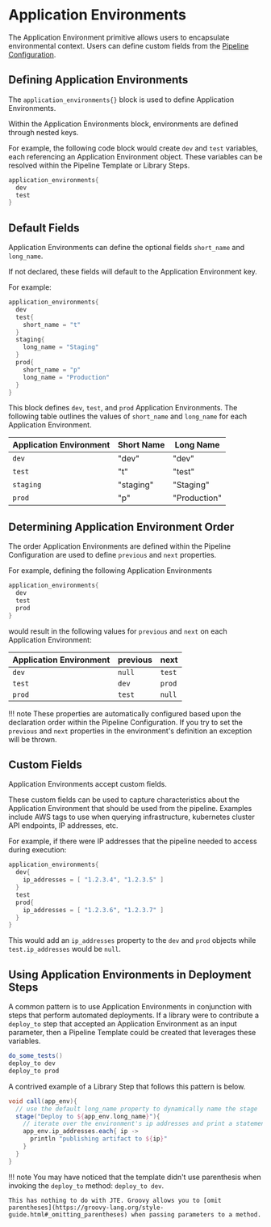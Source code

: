 # Application Environments

The Application Environment primitive allows users to encapsulate environmental context. Users can define custom fields from the [Pipeline Configuration](../pipeline-configuration/overview.md).

## Defining Application Environments

The `application_environments{}` block is used to define Application Environments.

Within the Application Environments block, environments are defined through nested keys.

For example, the following code block would create `dev` and `test` variables, each referencing an Application Environment object. These variables can be resolved within the Pipeline Template or Library Steps.

``` groovy title="pipeline_config.groovy"
application_environments{
  dev
  test
}
```

## Default Fields

Application Environments can define the optional fields `short_name` and `long_name`.

If not declared, these fields will default to the Application Environment key.

For example:

``` groovy title="pipeline_config.groovy"
application_environments{
  dev
  test{
    short_name = "t"
  }
  staging{
    long_name = "Staging"
  }
  prod{
    short_name = "p"
    long_name = "Production"
  }
}
```

This block defines `dev`, `test`, and `prod` Application Environments. The following table outlines the values of `short_name` and `long_name` for each Application Environment.

| Application Environment | Short Name | Long Name    |
|-------------------------|------------|--------------|
| `dev`                   | "dev"      | "dev"        |
| `test`                  | "t"        | "test"       |
| `staging`               | "staging"  | "Staging"    |
| `prod`                  | "p"        | "Production" |

## Determining Application Environment Order

The order Application Environments are defined within the Pipeline Configuration are used to define `previous` and `next` properties.

For example, defining the following Application Environments

``` groovy title="pipeline_config.groovy"
application_environments{
  dev
  test
  prod
}
```

would result in the following values for `previous` and `next` on each Application Environment:

| Application Environment | previous | next   |
|-------------------------|----------|--------|
| `dev`                   | `null`   | `test` |
| `test`                  | `dev`    | `prod` |
| `prod`                  | `test`   | `null` |

!!! note
    These properties are automatically configured based upon the declaration order within the Pipeline Configuration. If you try to set the `previous` and `next` properties in the environment's definition an exception will be thrown.

## Custom Fields

Application Environments accept custom fields.

These custom fields can be used to capture characteristics about the Application Environment that should be used from the pipeline. Examples include AWS tags to use when querying infrastructure, kubernetes cluster API endpoints, IP addresses, etc.

For example, if there were IP addresses that the pipeline needed to access during execution:

``` groovy title="pipeline_config.groovy"
application_environments{
  dev{
    ip_addresses = [ "1.2.3.4", "1.2.3.5" ]
  }
  test
  prod{
    ip_addresses = [ "1.2.3.6", "1.2.3.7" ]
  }
}
```

This would add an `ip_addresses` property to the `dev` and `prod` objects while `test.ip_addresses` would be `null`.

## Using Application Environments in Deployment Steps

A common pattern is to use Application Environments in conjunction with steps that perform automated deployments. If a library were to contribute a `deploy_to` step that accepted an Application Environment as an input parameter, then a Pipeline Template could be created that leverages these variables.

``` groovy title="Jenkinsfile"
do_some_tests()
deploy_to dev
deploy_to prod
```

A contrived example of a Library Step that follows this pattern is below.

``` groovy title="deploy_to.groovy"
void call(app_env){
  // use the default long_name property to dynamically name the stage
  stage("Deploy to ${app_env.long_name}"){
    // iterate over the environment's ip addresses and print a statement
    app_env.ip_addresses.each{ ip ->
      println "publishing artifact to ${ip}"
    }
  }
}
```

<!-- markdownlint-disable -->
!!! note
    You may have noticed that the template didn't use parenthesis when invoking the `deploy_to` method: `deploy_to dev`.

    This has nothing to do with JTE. Groovy allows you to [omit parentheses](https://groovy-lang.org/style-guide.html#_omitting_parentheses) when passing parameters to a method.
<!-- markdownlint-restore -->